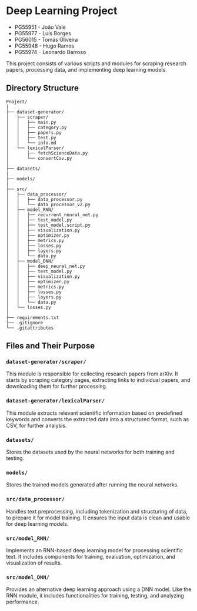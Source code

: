 # Deep Learning Project

- PG55951 - João Vale
- PG55977 - Luís Borges
- PG56015 - Tomás Oliveira
- PG55948 - Hugo Ramos
- PG55974 - Leonardo Barroso

This project consists of various scripts and modules for scraping research papers, processing data, and implementing deep learning models.

## Directory Structure

```
Project/
│
├── dataset-generator/
│   ├── scraper/
│   │   ├── main.py
│   │   ├── category.py
│   │   ├── papers.py
│   │   ├── test.py
│   │   └── info.md
│   └── lexicalParser/
│       ├── fetchScienceData.py
│       └── convertCsv.py
│
├── datasets/
|
├── models/
|
├── src/
│   ├── data_processor/
│   │   ├── data_processor.py
│   │   └── data_processor_v2.py
│   ├── model_RNN/
│   │   ├── recurrent_neural_net.py
│   │   ├── test_model.py
│   │   ├── test_model.script.py
│   │   ├── visualization.py
│   │   ├── optimizer.py
│   │   ├── metrics.py
│   │   ├── losses.py
│   │   ├── layers.py
│   │   └── data.py
│   ├── model_DNN/
│   │   ├── deep_neural_net.py
│   │   ├── test_model.py
│   │   ├── visualization.py
│   │   ├── optimizer.py
│   │   ├── metrics.py
│   │   ├── losses.py
│   │   ├── layers.py
│   │   └── data.py
│   └── losses.py
│
├── requirements.txt
├── .gitignore
└── .gitattributes
```

## Files and Their Purpose

### `dataset-generator/scraper/`
This module is responsible for collecting research papers from arXiv. It starts by scraping category pages, extracting links to individual papers, and downloading them for further processing.

### `dataset-generator/lexicalParser/`
This module extracts relevant scientific information based on predefined keywords and converts the extracted data into a structured format, such as CSV, for further analysis.

### `datasets/`
Stores the datasets used by the neural networks for both training and testing.

### `models/`
Stores the trained models generated after running the neural networks.

### `src/data_processor/`
Handles text preprocessing, including tokenization and structuring of data, to prepare it for model training. It ensures the input data is clean and usable for deep learning models.

### `src/model_RNN/`
Implements an RNN-based deep learning model for processing scientific text. It includes components for training, evaluation, optimization, and visualization of results.

### `src/model_DNN/`
Provides an alternative deep learning approach using a DNN model. Like the RNN module, it includes functionalities for training, testing, and analyzing performance.
